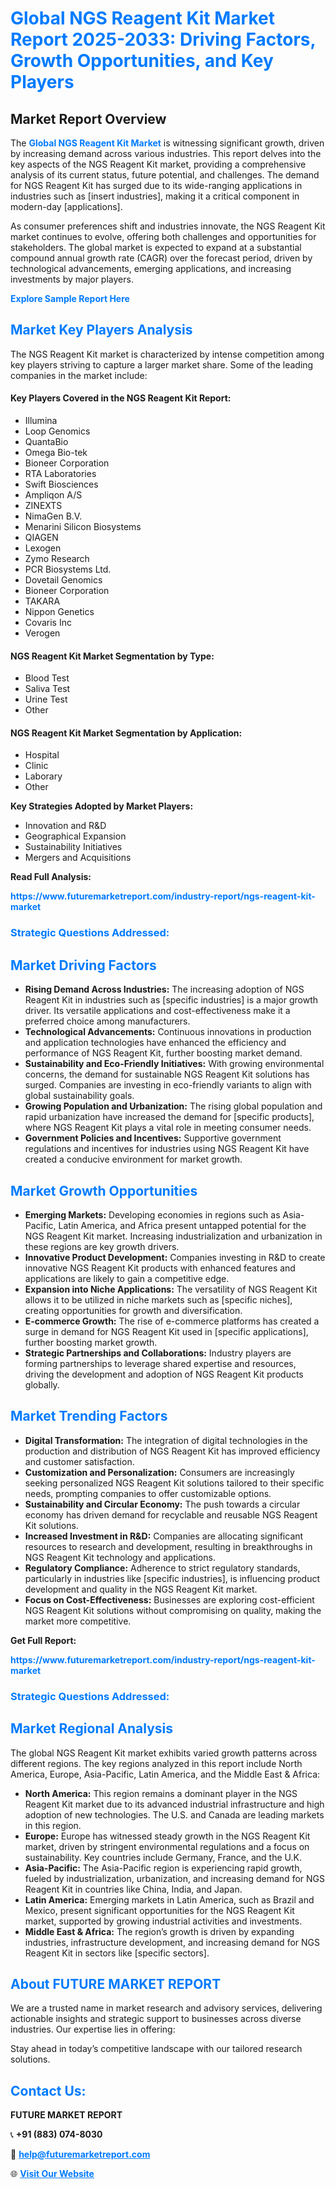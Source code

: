 <h1 style="color: #007BFF;">Global NGS Reagent Kit Market Report 2025-2033: Driving Factors, Growth Opportunities, and Key Players</h1>

<section id="overview">
<h2>Market Report Overview</h2>
<p>The <a href="https://www.futuremarketreport.com/industry-report/ngs-reagent-kit-market" style="color: #007BFF; text-decoration: none;"><strong>Global NGS Reagent Kit Market</strong></a> is witnessing significant growth, driven by increasing demand across various industries. This report delves into the key aspects of the NGS Reagent Kit market, providing a comprehensive analysis of its current status, future potential, and challenges. The demand for NGS Reagent Kit has surged due to its wide-ranging applications in industries such as [insert industries], making it a critical component in modern-day [applications].</p>
<p>As consumer preferences shift and industries innovate, the NGS Reagent Kit market continues to evolve, offering both challenges and opportunities for stakeholders. The global market is expected to expand at a substantial compound annual growth rate (CAGR) over the forecast period, driven by technological advancements, emerging applications, and increasing investments by major players.</p>
</section>

<section id="overview">
<p><a href="https://www.futuremarketreport.com/request-sample/reportId=78310" style="color: #007BFF; text-decoration: none;"><strong>Explore Sample Report Here</strong></a></p>
</section>

<section id="key-players">
<h2 style="color: #007BFF;">Market Key Players Analysis</h2>
<p>The NGS Reagent Kit market is characterized by intense competition among key players striving to capture a larger market share. Some of the leading companies in the market include:</p>
<h4>Key Players Covered in the NGS Reagent Kit Report:</h4>
<ul><li>Illumina</li><li>Loop Genomics</li><li>QuantaBio</li><li>Omega Bio-tek</li><li>Bioneer Corporation</li><li>RTA Laboratories</li><li>Swift Biosciences</li><li>Ampliqon A/S</li><li>ZINEXTS</li><li>NimaGen B.V.</li><li>Menarini Silicon Biosystems</li><li>QIAGEN</li><li>Lexogen</li><li>Zymo Research</li><li>PCR Biosystems Ltd.</li><li>Dovetail Genomics</li><li>Bioneer Corporation</li><li>TAKARA</li><li>Nippon Genetics</li><li>Covaris Inc</li><li>Verogen</li></ul>
<h4>NGS Reagent Kit Market Segmentation by Type:</h4>
<ul><li>Blood Test</li><li>Saliva Test</li><li>Urine Test</li><li>Other</li></ul>

<h4>NGS Reagent Kit Market Segmentation by Application:</h4>
<ul><li>Hospital</li><li>Clinic</li><li>Laborary</li><li>Other</li></ul>
<p><strong>Key Strategies Adopted by Market Players:</strong></p>
<ul>
<li>Innovation and R&D</li>
<li>Geographical Expansion</li>
<li>Sustainability Initiatives</li>
<li>Mergers and Acquisitions</li>
</ul>
</section>

<section>
<p><strong>Read Full Analysis: </strong></p><a href="https://www.futuremarketreport.com/industry-report/ngs-reagent-kit-market" style="color: #007BFF; text-decoration: none;"><strong>https://www.futuremarketreport.com/industry-report/ngs-reagent-kit-market</strong></a>
<h3 style="color: #007BFF;">Strategic Questions Addressed:</h3>
</section>

<section id="driving-factors">
<h2 style="color: #007BFF;">Market Driving Factors</h2>
<ul>
<li><strong>Rising Demand Across Industries:</strong> The increasing adoption of NGS Reagent Kit in industries such as [specific industries] is a major growth driver. Its versatile applications and cost-effectiveness make it a preferred choice among manufacturers.</li>
<li><strong>Technological Advancements:</strong> Continuous innovations in production and application technologies have enhanced the efficiency and performance of NGS Reagent Kit, further boosting market demand.</li>
<li><strong>Sustainability and Eco-Friendly Initiatives:</strong> With growing environmental concerns, the demand for sustainable NGS Reagent Kit solutions has surged. Companies are investing in eco-friendly variants to align with global sustainability goals.</li>
<li><strong>Growing Population and Urbanization:</strong> The rising global population and rapid urbanization have increased the demand for [specific products], where NGS Reagent Kit plays a vital role in meeting consumer needs.</li>
<li><strong>Government Policies and Incentives:</strong> Supportive government regulations and incentives for industries using NGS Reagent Kit have created a conducive environment for market growth.</li>
</ul>
</section>

<section id="growth-opportunities">
<h2 style="color: #007BFF;">Market Growth Opportunities</h2>
<ul>
<li><strong>Emerging Markets:</strong> Developing economies in regions such as Asia-Pacific, Latin America, and Africa present untapped potential for the NGS Reagent Kit market. Increasing industrialization and urbanization in these regions are key growth drivers.</li>
<li><strong>Innovative Product Development:</strong> Companies investing in R&D to create innovative NGS Reagent Kit products with enhanced features and applications are likely to gain a competitive edge.</li>
<li><strong>Expansion into Niche Applications:</strong> The versatility of NGS Reagent Kit allows it to be utilized in niche markets such as [specific niches], creating opportunities for growth and diversification.</li>
<li><strong>E-commerce Growth:</strong> The rise of e-commerce platforms has created a surge in demand for NGS Reagent Kit used in [specific applications], further boosting market growth.</li>
<li><strong>Strategic Partnerships and Collaborations:</strong> Industry players are forming partnerships to leverage shared expertise and resources, driving the development and adoption of NGS Reagent Kit products globally.</li>
</ul>
</section>

<section id="trending-factors">
<h2 style="color: #007BFF;">Market Trending Factors</h2>
<ul>
<li><strong>Digital Transformation:</strong> The integration of digital technologies in the production and distribution of NGS Reagent Kit has improved efficiency and customer satisfaction.</li>
<li><strong>Customization and Personalization:</strong> Consumers are increasingly seeking personalized NGS Reagent Kit solutions tailored to their specific needs, prompting companies to offer customizable options.</li>
<li><strong>Sustainability and Circular Economy:</strong> The push towards a circular economy has driven demand for recyclable and reusable NGS Reagent Kit solutions.</li>
<li><strong>Increased Investment in R&D:</strong> Companies are allocating significant resources to research and development, resulting in breakthroughs in NGS Reagent Kit technology and applications.</li>
<li><strong>Regulatory Compliance:</strong> Adherence to strict regulatory standards, particularly in industries like [specific industries], is influencing product development and quality in the NGS Reagent Kit market.</li>
<li><strong>Focus on Cost-Effectiveness:</strong> Businesses are exploring cost-efficient NGS Reagent Kit solutions without compromising on quality, making the market more competitive.</li>
</ul>
</section>

<section>
<p><strong>Get Full Report: </strong></p><a href="https://www.futuremarketreport.com/industry-report/ngs-reagent-kit-market" style="color: #007BFF; text-decoration: none;"><strong>https://www.futuremarketreport.com/industry-report/ngs-reagent-kit-market</strong></a>
<h3 style="color: #007BFF;">Strategic Questions Addressed:</h3>
</section>


<section id="regional-analysis">
<h2 style="color: #007BFF;">Market Regional Analysis</h2>
<p>The global NGS Reagent Kit market exhibits varied growth patterns across different regions. The key regions analyzed in this report include North America, Europe, Asia-Pacific, Latin America, and the Middle East & Africa:</p>
<ul>
<li><strong>North America:</strong> This region remains a dominant player in the NGS Reagent Kit market due to its advanced industrial infrastructure and high adoption of new technologies. The U.S. and Canada are leading markets in this region.</li>
<li><strong>Europe:</strong> Europe has witnessed steady growth in the NGS Reagent Kit market, driven by stringent environmental regulations and a focus on sustainability. Key countries include Germany, France, and the U.K.</li>
<li><strong>Asia-Pacific:</strong> The Asia-Pacific region is experiencing rapid growth, fueled by industrialization, urbanization, and increasing demand for NGS Reagent Kit in countries like China, India, and Japan.</li>
<li><strong>Latin America:</strong> Emerging markets in Latin America, such as Brazil and Mexico, present significant opportunities for the NGS Reagent Kit market, supported by growing industrial activities and investments.</li>
<li><strong>Middle East & Africa:</strong> The region’s growth is driven by expanding industries, infrastructure development, and increasing demand for NGS Reagent Kit in sectors like [specific sectors].</li>
</ul>
</section>

<footer>
<h2 style="color: #007BFF;">About FUTURE MARKET REPORT</h2>
<p>We are a trusted name in market research and advisory services, delivering actionable insights and strategic support to businesses across diverse industries. Our expertise lies in offering:</p>

<p>Stay ahead in today’s competitive landscape with our tailored research solutions.</p>

<h2 style="color: #007BFF;">Contact Us:</h2>
<p><strong>FUTURE MARKET REPORT</strong></p>
<p>📞 <strong>+91 (883) 074-8030</strong></p>
<p>📧 <strong><a href="mailto:help@futuremarketreport.com" style="color: #007BFF;">help@futuremarketreport.com</a></strong></p>
<p>🌐 <strong><a href="https://www.futuremarketreport.com/" style="color: #007BFF;">Visit Our Website</a></strong></p>
</footer>